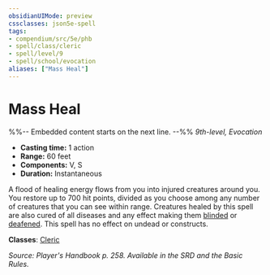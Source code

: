 ```yaml
---
obsidianUIMode: preview
cssclasses: json5e-spell
tags:
- compendium/src/5e/phb
- spell/class/cleric
- spell/level/9
- spell/school/evocation
aliases: ["Mass Heal"]
---
```

# Mass Heal
%%-- Embedded content starts on the next line. --%%
*9th-level, Evocation*  

- **Casting time:** 1 action
- **Range:** 60 feet
- **Components:** V, S
- **Duration:** Instantaneous

A flood of healing energy flows from you into injured creatures around you. You restore up to 700 hit points, divided as you choose among any number of creatures that you can see within range. Creatures healed by this spell are also cured of all diseases and any effect making them [blinded](rules/conditions.md#blinded) or [deafened](rules/conditions.md#deafened). This spell has no effect on undead or constructs.

**Classes**: [Cleric](cleric.md)

*Source: Player's Handbook p. 258. Available in the SRD and the Basic Rules.*